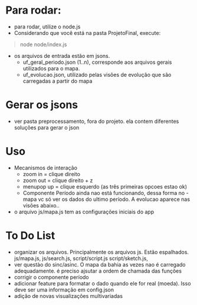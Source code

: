 # Para rodar: 
- para rodar, utilize o node.js
- Considerando que você está na pasta ProjetoFinal, execute: 
> node node/index.js
- os arquivos de entrada estão em jsons.
	- uf_geral_periodo.json (1..n), corresponde aos arquivos gerais utilizados para o mapa.
	- uf_evolucao.json, utilizado pelas visões de evolução que são carregadas a partir do mapa

# Gerar os jsons
- ver pasta preprocessamento, fora do projeto. ela contem diferentes soluções para gerar o json	

# Uso
- Mecanismos de interação
	- zoom in = clique direito
	- zoom out = clique direito + z
	- menupop up = clique esquerdo (as três primeiras opcoes estao ok) 
	- Componente Período ainda nao está funcionando, dessa forma no - mapa vc só ver os dados do ultimo período. A evolucao aparece nas visões abaixo..	
- o arquivo js/mapa.js tem as configurações iniciais do app

# To Do List
- organizar os arquivos. Principalmente os arquivos js. Estão espalhados. js/mapa.js, js/search.js, script/script.js script/sketch.js, 
- ver questào do sinc/asinc. O mapa da bahia as vezes nao é carregado adequadamente. é preciso ajsutar a ordem de chamada das funções
- corrigir o componente período
- adicionar feature para formatar o dado quando ele for real (moeda). Isso deve ser uma informação em config.json
- adição de novas visualizações multivariadas
